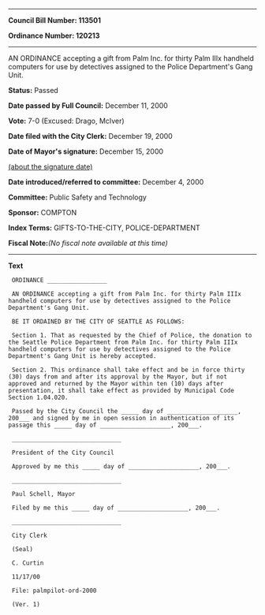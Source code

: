 

********

**Council Bill Number: 113501**
   
**Ordinance Number: 120213**
********

 AN ORDINANCE accepting a gift from Palm Inc. for thirty Palm IIIx handheld computers for use by detectives assigned to the Police Department's Gang Unit.

**Status:** Passed
   
**Date passed by Full Council:** December 11, 2000
   
**Vote:** 7-0 (Excused: Drago, McIver)
   
**Date filed with the City Clerk:** December 19, 2000
   
**Date of Mayor's signature:** December 15, 2000
   
[(about the signature date)](/~public/approvaldate.htm)
   
   
   
**Date introduced/referred to committee:** December 4, 2000
   
**Committee:** Public Safety and Technology
   
**Sponsor:** COMPTON
   
   
**Index Terms:** GIFTS-TO-THE-CITY, POLICE-DEPARTMENT

**Fiscal Note:**_(No fiscal note available at this time)_

********

**Text**
   
```
 ORDINANCE _________________

 AN ORDINANCE accepting a gift from Palm Inc. for thirty Palm IIIx handheld computers for use by detectives assigned to the Police Department's Gang Unit.

 BE IT ORDAINED BY THE CITY OF SEATTLE AS FOLLOWS:

 Section 1. That as requested by the Chief of Police, the donation to the Seattle Police Department from Palm Inc. for thirty Palm IIIx handheld computers for use by detectives assigned to the Police Department's Gang Unit is hereby accepted.

 Section 2. This ordinance shall take effect and be in force thirty (30) days from and after its approval by the Mayor, but if not approved and returned by the Mayor within ten (10) days after presentation, it shall take effect as provided by Municipal Code Section 1.04.020.

 Passed by the City Council the _____ day of ____________________, 200___ and signed by me in open session in authentication of its passage this _____ day of ____________________, 200___.

 _______________________________

 President of the City Council

 Approved by me this _____ day of ____________________, 200___.

 _______________________________

 Paul Schell, Mayor

 Filed by me this _____ day of ____________________, 200___.

 _______________________________

 City Clerk

 (Seal)

 C. Curtin

 11/17/00

 File: palmpilot-ord-2000

 (Ver. 1)

```
